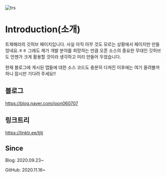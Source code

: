 ![trs](https://github.com/joon060707/joon060707/assets/71119608/806be7ba-8db9-470e-9695-a85973d9628e)
# Introduction(소개)
트제해라의 깃허브 페이지입니다.
사실 아직 아무 것도 모르는 상황에서 페이지만 만들었네요.ㅎㅎ
그래도 제가 개발 분야를 희망하는 만큼
오픈 소스의 중요한 무대인 깃허브도 언젠가 크게 활용할 것이라 생각하고
미리 만들어 두었습니다.

현재 블로그에 게시된 앱들에 대한 소스 코드도
충분히 다져진 이후에는 여기 올려볼까 하니
잠시만 기다려 주세요!!

## 블로그
https://blog.naver.com/joon060707

## 링크트리
https://linktr.ee/tjtj

## Since
Blog: 2020.09.23~

GitHub: 2020.11.16~
